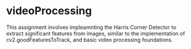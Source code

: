 # videoProcessing
This assignment involves impleamnting the Harris Corner Detector to extract significant features from images, similar to the implementation of cv2.goodFeaturesToTrack,
and basic video processing foundations.
